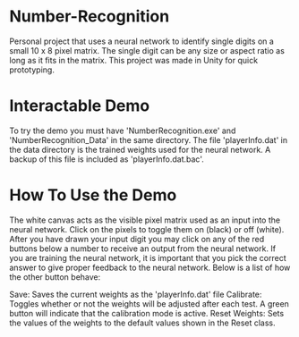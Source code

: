 # Number-Recognition
Personal project that uses a neural network to identify single digits on a small 10 x 8 pixel matrix. The single digit can be any size or aspect ratio as long as it fits in the matrix. This project was made in Unity for quick prototyping.

# Interactable Demo
To try the demo you must have 'NumberRecognition.exe' and 'NumberRecognition_Data' in the same directory. The file 'playerInfo.dat' in the data directory is the trained weights used for the neural network. A backup of this file is included as 'playerInfo.dat.bac'.

# How To Use the Demo
The white canvas acts as the visible pixel matrix used as an input into the neural network. Click on the pixels to toggle them on (black) or off (white). After you have drawn your input digit you may click on any of the red buttons below a number to receive an output from the neural network. If you are training the neural network, it is important that you pick the correct answer to give proper feedback to the neural network. Below is a list of how the other button behave:

Save: Saves the current weights as the 'playerInfo.dat' file
Calibrate: Toggles whether or not the weights will be adjusted after each test. A green button will indicate that the calibration mode is active.
Reset Weights: Sets the values of the weights to the default values shown in the Reset class.
